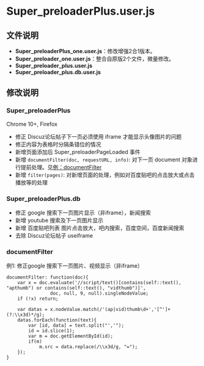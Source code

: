 Super_preloaderPlus.user.js
===========================

## 文件说明

- **Super_preloaderPlus_one.user.js**：修改增强2合1版本。
- **Super_preloader_one.user.js**：整合自原版2个文件，微量修改。
- **Super_preloader_plus.user.js**
- **Super_preloader_plus.db.user.js**

## 修改说明

### Super_preloaderPlus

Chrome 10+, Firefox

 - 修正 Discuz论坛帖子下一页必须使用 iframe 才能显示头像图片的问题
 - 修正内容为表格时分隔条错位的情况
 - 新增页面添加后 Super_preloaderPageLoaded 事件
 - 新增 `documentFilter(doc, requestURL, info)`: 对下一页 document 对象进行提前处理。见[例：documentFilter](#documentFilter)
 - 新增 `filter(pages)`: 对新增页面的处理，例如对百度贴吧的点击放大或点击播放等的处理

### Super_preloaderPlus.db

 - 修正 google 搜索下一页图片显示（非iframe），新闻搜索
 - 新增 youtube 搜索及下一页图片显示
 - 新增 百度贴吧列表 图片点击放大，吧内搜索，百度空间，百度新闻搜索
 - 去除 Discuz论坛帖子 useiframe


### documentFilter

例1: 修正google 搜索下一页图片、视频显示（非iframe）

	documentFilter: function(doc){
		var x = doc.evaluate('//script/text()[contains(self::text(), "apthumb") or contains(self::text(), "vidthumb")]',
		            doc, null, 9, null).singleNodeValue;
		if (!x) return;

		var datas = x.nodeValue.match(/'(ap|vid)thumb\d+','[^']+(?:\\x3d)*/g);
		datas.forEach(function(text){
		    var [id, data] = text.split("','");
		    id = id.slice(1);
		    var m = doc.getElementById(id);
		    if(m)
		        m.src = data.replace(/\\x3d/g, "=");
		});
	}